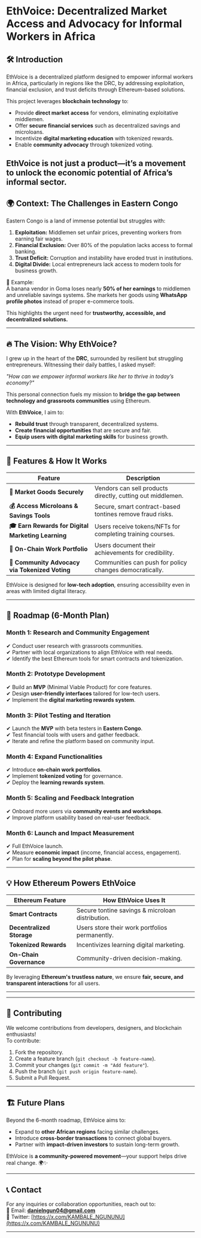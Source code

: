 # EthVoice: Decentralized Market Access and Advocacy for Informal Workers in Africa

## 🛠 Introduction
EthVoice is a decentralized platform designed to empower informal workers in Africa, particularly in regions like the DRC, by addressing exploitation, financial exclusion, and trust deficits through Ethereum-based solutions. 

This project leverages **blockchain technology** to:
- Provide **direct market access** for vendors, eliminating exploitative middlemen.
- Offer **secure financial services** such as decentralized savings and microloans.
- Incentivize **digital marketing education** with tokenized rewards.
- Enable **community advocacy** through tokenized voting.

EthVoice is not just a product—it’s a movement to unlock the economic potential of Africa’s informal sector.
---

## 🌍 Context: The Challenges in Eastern Congo
Eastern Congo is a land of immense potential but struggles with:
1. **Exploitation:** Middlemen set unfair prices, preventing workers from earning fair wages.
2. **Financial Exclusion:** Over 80% of the population lacks access to formal banking.
3. **Trust Deficit:** Corruption and instability have eroded trust in institutions.
4. **Digital Divide:** Local entrepreneurs lack access to modern tools for business growth.

📌 Example:  
A banana vendor in Goma loses nearly **50% of her earnings** to middlemen and unreliable savings systems. She markets her goods using **WhatsApp profile photos** instead of proper e-commerce tools.

This highlights the urgent need for **trustworthy, accessible, and decentralized solutions.**

---

## 🔥 The Vision: Why EthVoice?
I grew up in the heart of the **DRC**, surrounded by resilient but struggling entrepreneurs. Witnessing their daily battles, I asked myself:

_"How can we empower informal workers like her to thrive in today’s economy?"_

This personal connection fuels my mission to **bridge the gap between technology and grassroots communities** using Ethereum.

With **EthVoice**, I aim to:
- **Rebuild trust** through transparent, decentralized systems.
- **Create financial opportunities** that are secure and fair.
- **Equip users with digital marketing skills** for business growth.

---
## 🚀 Features & How It Works

| Feature | Description |
|---------|------------|
| **🔗 Market Goods Securely** | Vendors can sell products directly, cutting out middlemen. |
| **💰 Access Microloans & Savings Tools** | Secure, smart contract-based tontines remove fraud risks. |
| **🎓 Earn Rewards for Digital Marketing Learning** | Users receive tokens/NFTs for completing training courses. |
| **📜 On-Chain Work Portfolio** | Users document their achievements for credibility. |
| **📢 Community Advocacy via Tokenized Voting** | Communities can push for policy changes democratically. |

EthVoice is designed for **low-tech adoption**, ensuring accessibility even in areas with limited digital literacy.

---
## 📅 Roadmap (6-Month Plan)

### **Month 1: Research and Community Engagement**
✔ Conduct user research with grassroots communities.  
✔ Partner with local organizations to align EthVoice with real needs.  
✔ Identify the best Ethereum tools for smart contracts and tokenization.  

### **Month 2: Prototype Development**
✔ Build an **MVP** (Minimal Viable Product) for core features.  
✔ Design **user-friendly interfaces** tailored for low-tech users.  
✔ Implement the **digital marketing rewards system**. 

### **Month 3: Pilot Testing and Iteration**
✔ Launch the **MVP** with beta testers in **Eastern Congo**.  
✔ Test financial tools with users and gather feedback.  
✔ Iterate and refine the platform based on community input.  

### **Month 4: Expand Functionalities**
✔ Introduce **on-chain work portfolios**.  
✔ Implement **tokenized voting** for governance.  
✔ Deploy the **learning rewards system**. 

### **Month 5: Scaling and Feedback Integration**
✔ Onboard more users via **community events and workshops**.  
✔ Improve platform usability based on real-user feedback.  

### **Month 6: Launch and Impact Measurement**
✔ Full EthVoice launch.  
✔ Measure **economic impact** (income, financial access, engagement).  
✔ Plan for **scaling beyond the pilot phase**.  

---

## 💡 How Ethereum Powers EthVoice
| Ethereum Feature | How EthVoice Uses It |
|-----------------|---------------------|
| **Smart Contracts** | Secure tontine savings & microloan distribution. |
| **Decentralized Storage** | Users store their work portfolios permanently. |
| **Tokenized Rewards** | Incentivizes learning digital marketing. |
| **On-Chain Governance** | Community-driven decision-making. |

By leveraging **Ethereum's trustless nature**, we ensure **fair, secure, and transparent interactions** for all users.

---
---

## 🤝 Contributing
We welcome contributions from developers, designers, and blockchain enthusiasts!  
To contribute:
1. Fork the repository.
2. Create a feature branch (`git checkout -b feature-name`).
3. Commit your changes (`git commit -m "Add feature"`).
4. Push the branch (`git push origin feature-name`).
5. Submit a Pull Request.

---
## 🏗 Future Plans
Beyond the 6-month roadmap, EthVoice aims to:
- Expand to **other African regions** facing similar challenges.
- Introduce **cross-border transactions** to connect global buyers.
- Partner with **impact-driven investors** to sustain long-term growth.

EthVoice is **a community-powered movement**—your support helps drive real change. 🌍✨

---
## 📞 Contact
For any inquiries or collaboration opportunities, reach out to:  
📩 Email: **danielngun04@gmail.com**  
💬 Twitter: [https://x.com/KAMBALE_NGUNUNU](https://x.com/KAMBALE_NGUNUNU)  
 
---